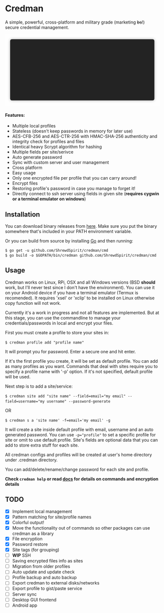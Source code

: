 Credman
=====
A simple, powerful, cross-platform and military grade (marketing ~~bs~~!) secure credential management.

<p align="center"><img src="/img/demo.gif?raw=true"/></p>

#### Features:
- Multiple local profiles
- Stateless (doesn't keep passwords in memory for later use)
- AES-CFB-256 and AES-CTR-256 with HMAC-SHA-256 authenticity and integrity check for profiles and files
- Identical heavy Scrypt algorithm for hashing
- Multiple fields per site/serivce
- Auto generate password
- Sync with custom server and user management
- Cross platform
- Easy usage
- Only one encrypted file per profile that you can carry around!
- Encrypt files
- Restoring profile's password in case you manage to forget it!
- Directly connect to ssh server using fields in given site (**requires cygwin or a terminal emulator on windows**)

## Installation
You can download binary releases from [here](https://github.com/ShrewdSpirit/credman/releases). Make sure you put the binary somewhere that's included in your PATH environment variable.

Or you can build from source by installing [Go](https://golang.org/) and then running:

```
$ go get -u github.com/ShrewdSpirit/credman/cmd
$ go build -o $GOPATH/bin/credman github.com/ShrewdSpirit/credman/cmd
```

## Usage
Credman works on Linux, RPi, OSX and all Windows versions (BSD **should** work, but I'll never test since I don't have the environment). You can use it on your Android device if you have a terminal emulator (Termux is recomended).
It requires 'xsel' or 'xclip' to be installed on Linux otherwise copy function will not work.

Currently it's a work in progress and not all features are implemented. But at this stage, you can use the commandline to manage your credentials/passwords in local and encrypt your files.

First you must create a profile to store your sites in:

`$ credman profile add "profile name"`

It will prompt you for password. Enter a secure one and hit enter.

If it's the first profile you create, it will be set as default profile. You can add as many profiles as you want.
Commands that deal with sites require you to specify a profile name with '-p' option. If it's not specified, default profile will be used.

Next step is to add a site/service:

`$ credman site add "site name" --field=email="my email" --field=username="my username" --password-generate`

OR

`$ credman s a 'site name' -f=email='my email' -g`

It will create a site inside default profile with email, username and an auto generated password.
You can use `-p="profile"` to set a specific profile for site or omit to use default profile.
Site's fields are optional data that you can add to store extra stuff for each site.

All credman configs and profiles will be created at user's home directory under .credman directory.

You can add/delete/rename/change password for each site and profile.

**Check `credman help` or read [docs](https://github.com/ShrewdSpirit/credman/blob/master/Docs.md) for details on commands and encryption details**

## TODO
- [x] Implement local management
- [x] Pattern matching for site/profile names
- [x] Colorful output!
- [x] Move the functionality out of commands so other packages can use credman as a library
- [x] File encryption
- [x] Password restore
- [x] Site tags (for grouping)
- [ ] **WIP** SSH
- [ ] Saving encrypted files info as sites
- [ ] Migration from older profiles
- [ ] Auto update and update check
- [ ] Profile backup and auto backup
- [ ] Export credman to external disks/networks
- [ ] Export profile to gist/paste service
- [ ] Server sync
- [ ] Desktop GUI frontend
- [ ] Android app
